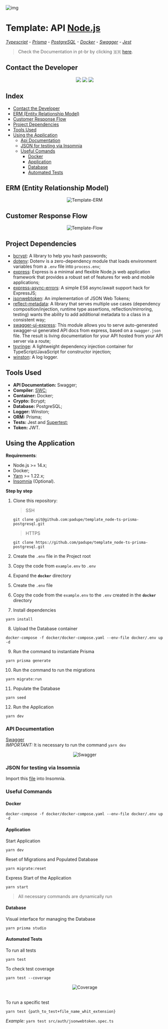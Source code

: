![img](https://github.com/padupe/template_node-ts-prisma-postgresql/blob/master/images/template.svg)
# Template: API [Node.js](https://nodejs.org/en/ 'Node.js')
*[Typescript](https://www.typescriptlang.org/ 'Typescript') - [Prisma](https://www.prisma.io/ 'Prisma') - [PostgreSQL](https://www.postgresql.org/ 'PostgreSQL') - [Docker](https://www.docker.com/ 'Docker') - [Swagger](https://swagger.io/ 'Swagger') - [Jest](https://jestjs.io/ 'Jest')*
> Check the Documentation in pt-br by clicking 🇧🇷 [here](https://github.com/padupe/template_node-ts-prisma-postgresql/blob/master/docs/README-pt-br.md 'here').


## Contact the Developer
<div align="center">
      <a href="https://www.linkedin.com/in/paulo-eduardo-peixoto-2155a866/" target="_blank"><img src="https://img.shields.io/badge/LinkedIn-0077B5?style=for-the-badge&logo=linkedin&logoColor=white" target="_blank"></a>
      <a href="mailto:peixoto.pauloeduardo@gmail.com" target="_blank"><img src="https://img.shields.io/badge/Gmail-D14836?style=for-the-badge&logo=gmail&logoColor=white" target="_blank"></a>
      <a href="https://github.com/padupe" target="_blank"><img src="https://img.shields.io/badge/GitHub-100000?style=for-the-badge&logo=github&logoColor=white" target="_blank"></a>
</div>

## Index
- [Contact the Developer](#contact-the-developer)
- [ERM (Entity Relationship Model)](erm-entity-relationship-model)
- [Customer Response Flow](#customer-response-flow)
- [Project Dependencies](#project-dependencies)
- [Tools Used](#tools-used)
- [Using the Application](#using-the-application)
  - [Api Documentation](#api-documentation)
  - [JSON for testing via Insomnia](json-for-testing-via-insomnia)
  - [Useful Comands](#useful-commands)
    - [Docker](#docker)
    - [Application](#application)
    - [Database](#database)
    - [Automated Tests](#automated-tests)


## ERM (Entity Relationship Model)
<div align="center">
      <img align="center" alt="Template-ERM" src="https://github.com/padupe/template_node-ts-prisma-postgresql/blob/master/images/mer.png">     
</div>


## Customer Response Flow
<div align="center">
      <img align="center" alt="Template-Flow" src="https://github.com/padupe/template_node-ts-prisma-postgresql/blob/master/images/fluxo.drawio.png">     
</div>


## Project Dependencies
- [bcrypt](https://www.npmjs.com/package/bcrypt 'bcrypt'): A library to help you hash passwords;<br>
- [dotenv](https://www.npmjs.com/package/dotenv 'dotenv'): Dotenv is a zero-dependency module that loads environment variables from a `.env` file into `process.env`;<br>
- [express](https://expressjs.com/ 'express'): Express is a minimal and flexible Node.js web application framework that provides a robust set of features for web and mobile applications;<br>
- [express-async-errors](https://www.npmjs.com/package/express-async-errors 'express-async-errors'): A simple ES6 async/await support hack for ExpressJS;<br>
- [jsonwebtoken](https://www.npmjs.com/package/jsonwebtoken 'jsonwebtoken'): An implementation of JSON Web Tokens;<br>
- [reflect-metadata](https://www.npmjs.com/package/reflect-metadata 'reflect-metadata'): A library that serves multiple use cases (dependency composition/injection, runtime type assertions, reflection/mirroring, testing) wants the ability to add additional metadata to a class in a consistent way;<br>
- [swagger-ui-express]( 'swagger-ui-express'): This module allows you to serve auto-generated swagger-ui generated API docs from express, based on a `swagger.json` file. The result is living documentation for your API hosted from your API server via a route;<br>
- [tsyringe](https://www.npmjs.com/package/tsyringe 'tsyringe'): A lightweight dependency injection container for TypeScript/JavaScript for constructor injection;<br>
- [winston](https://www.npmjs.com/package/winston 'winston'): A log logger.<br>


## Tools Used
- **API Documentation:** Swagger;<br>
- **Compiler**: [SWC](https://swc.rs/ 'SWC');<br>
- **Container:** Docker;<br>
- **Crypto:** Bcrypt;<br>
- **Database:** PostgreSQL;<br>
- **Logger:** Winston;<br>
- **ORM:** Prisma;<br>
- **Tests:** Jest and [Supertest](https://www.npmjs.com/package/supertest 'Supertest');<br>
- **Token:** JWT.<br>


## Using the Application

**Requirements**:
- Node.js >= 14.x;
- Docker;
- [Yarn](https://yarnpkg.com/ 'Yarn') >= 1.22.x;
- [Insomnia](https://insomnia.rest/ 'Insomnia') (Optional).

**Step by step**
1. Clone this repository:
      > SSH
      ```
      git clone git@github.com:padupe/template_node-ts-prisma-postgresql.git
      ```

      > HTTPS
      ```
      git clone https://github.com/padupe/template_node-ts-prisma-postgresql.git
      ```

2. Create the `.env` file in the Project root

3. Copy the code from `example.env` to `.env`

4. Expand the **`docker`** directory

5. Create the `.env` file

6. Copy the code from the `example.env` to the `.env` created in the **`docker`** directory

7. Install dependencies
```
yarn install
```

8. Upload the Database container
```
docker-compose -f docker/docker-compose.yaml --env-file docker/.env up -d
```

9. Run the command to instantiate Prisma
```
yarn prisma generate
```

10. Run the command to run the migrations
```
yarn migrate:run
```

11. Populate the Database
```
yarn seed
```

12. Run the Application
```
yarn dev
```

### API Documentation
[Swagger](http://localhost:3000/docs/)<br>
*IMPORTANT:* It is necessary to run the command `yarn dev`<br>
<div align="center">
      <img align="center" alt="Swagger" src="https://github.com/padupe/template_node-ts-prisma-postgresql/blob/master/images/swagger.png">     
</div>

### JSON for testing via Insomnia
Import this [file](https://github.com/padupe/template_node-ts-prisma-postgresql/blob/master/insomnia/Insomnia.json "file") into Insomnia.

### Useful Commands

#### Docker
```
docker-compose -f docker/docker-compose.yaml --env-file docker/.env up -d
```

#### Application

Start Application
```
yarn dev
```

Reset of Migrations and Populated Database
```
yarn migrate:reset
```

Express Start of the Application
```
yarn start
```
> All necessary commands are dynamically run

#### Database

Visual interface for managing the Database
```
yarn prisma studio
```

#### Automated Tests

To run all tests
```
yarn test
```

To check test coverage
```
yarn test --coverage
```
<div align="center">
      <img align="center" alt="Coverage" src="https://github.com/padupe/template_node-ts-prisma-postgresql/blob/master/images/coverage.png">     
</div>
<br>

To run a specific test
```
yarn test {path_to_test+file_name_whit_extension}
```
*Example:* `yarn test src/auth/jsonwebtoken.spec.ts`<br>